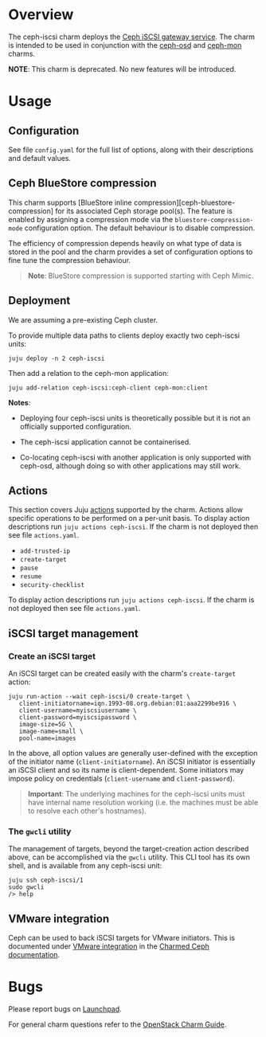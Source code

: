 # Overview

The ceph-iscsi charm deploys the [Ceph iSCSI gateway
service][ceph-iscsi-upstream]. The charm is intended to be used in conjunction
with the [ceph-osd][ceph-osd-charm] and [ceph-mon][ceph-mon-charm] charms.

**NOTE**: This charm is deprecated. No new features will be introduced.

# Usage

## Configuration

See file `config.yaml` for the full list of options, along with their
descriptions and default values.

## Ceph BlueStore compression

This charm supports [BlueStore inline compression][ceph-bluestore-compression]
for its associated Ceph storage pool(s). The feature is enabled by assigning a
compression mode via the `bluestore-compression-mode` configuration option. The
default behaviour is to disable compression.

The efficiency of compression depends heavily on what type of data is stored
in the pool and the charm provides a set of configuration options to fine tune
the compression behaviour.

> **Note**: BlueStore compression is supported starting with Ceph Mimic.

## Deployment

We are assuming a pre-existing Ceph cluster.

To provide multiple data paths to clients deploy exactly two ceph-iscsi units:

    juju deploy -n 2 ceph-iscsi

Then add a relation to the ceph-mon application:

    juju add-relation ceph-iscsi:ceph-client ceph-mon:client

**Notes**:

* Deploying four ceph-iscsi units is theoretically possible but it is not an
  officially supported configuration.

* The ceph-iscsi application cannot be containerised.

* Co-locating ceph-iscsi with another application is only supported with
  ceph-osd, although doing so with other applications may still work.

## Actions

This section covers Juju [actions][juju-docs-actions] supported by the charm.
Actions allow specific operations to be performed on a per-unit basis. To
display action descriptions run `juju actions ceph-iscsi`. If the charm is not
deployed then see file `actions.yaml`.

* `add-trusted-ip`
* `create-target`
* `pause`
* `resume`
* `security-checklist`

To display action descriptions run `juju actions ceph-iscsi`. If the charm is
not deployed then see file `actions.yaml`.

## iSCSI target management

### Create an iSCSI target

An iSCSI target can be created easily with the charm's `create-target` action:

    juju run-action --wait ceph-iscsi/0 create-target \
       client-initiatorname=iqn.1993-08.org.debian:01:aaa2299be916 \
       client-username=myiscsiusername \
       client-password=myiscsipassword \
       image-size=5G \
       image-name=small \
       pool-name=images

In the above, all option values are generally user-defined with the exception
of the initiator name (`client-initiatorname`). An iSCSI initiator is
essentially an iSCSI client and so its name is client-dependent. Some
initiators may impose policy on credentials (`client-username` and
`client-password`).

> **Important**: The underlying machines for the ceph-iscsi units must have
  internal name resolution working (i.e. the machines must be able to resolve
  each other's hostnames).

### The `gwcli` utility

The management of targets, beyond the target-creation action described above,
can be accomplished via the `gwcli` utility. This CLI tool has its own shell,
and is available from any ceph-iscsi unit:

    juju ssh ceph-iscsi/1
    sudo gwcli
    /> help

## VMware integration

Ceph can be used to back iSCSI targets for VMware initiators. This is
documented under [VMware integration][ceph-docs-vmware-integration] in the
[Charmed Ceph documentation][ceph-docs].

# Bugs

Please report bugs on [Launchpad][lp-bugs-charm-ceph-iscsi].

For general charm questions refer to the [OpenStack Charm Guide][cg].

<!-- LINKS -->

[ceph-mon-charm]: https://jaas.ai/ceph-mon
[ceph-osd-charm]: https://jaas.ai/ceph-osd
[cg]: https://docs.openstack.org/charm-guide
[cdg]: https://docs.openstack.org/project-deploy-guide/charm-deployment-guide
[ceph-docs-vmware-integration]: https://ubuntu.com/ceph/docs/integration-vmware
[ceph-docs]: https://ubuntu.com/ceph/docs
[juju-docs-actions]: https://jaas.ai/docs/actions
[ceph-iscsi-upstream]: https://docs.ceph.com/docs/master/rbd/iscsi-overview/
[lp-bugs-charm-ceph-iscsi]: https://bugs.launchpad.net/charm-ceph-iscsi/+filebug
